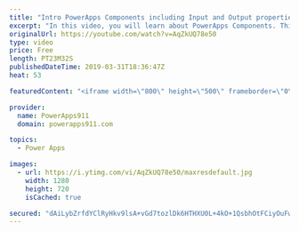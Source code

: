 ```yaml
---
title: "Intro PowerApps Components including Input and Output properties"
excerpt: "In this video, you will learn about PowerApps Components. This new feature allows you to package and reuse controls and functionality throughout your app. The video covers what are Components, how to pass data into components, and how to pass data from components.  For more information on PowerApps please"
originalUrl: https://youtube.com/watch?v=AqZkUQ78e50
type: video
price: Free
length: PT23M32S
publishedDateTime: 2019-03-31T18:36:47Z
heat: 53

featuredContent: "<iframe width=\"800\" height=\"500\" frameborder=\"0\" src=\"https://www.youtube.com/embed/AqZkUQ78e50\" allow=\"accelerometer; autoplay; encrypted-media; gyroscope; picture-in-picture\" allowfullscreen></iframe>"

provider:
  name: PowerApps911
  domain: powerapps911.com

topics:
  - Power Apps

images:
  - url: https://i.ytimg.com/vi/AqZkUQ78e50/maxresdefault.jpg
    width: 1280
    height: 720
    isCached: true

secured: "dAiLybZrfdYClRyHkv9lsA+vGd7tozlDk6HTHXU0L+4kO+1QsbhOtFCiyOuFwYz5n7mOqeF5GB7ihhd7EvBtoTqtARswpfZUiCESJ60o5OXOHnFqn1qZB7p7y7f2JdEFOdzJV60subNm3KrjFpO8ioicVemzmU+qmCwcHlz48gSnytfYSOxl1WHjW2E9ig764TBNUN6vLNCjXefQjjQumh6zpRxg9f8MozJ9VTMnvMl6jdDuW+3N4y6nJjkE+7yj1RDMHRCO16OdvsuOpMgCWRJWwphHftCe8Bz8ZtkpXwsM42p1maRIZ0V/XG7DTRVixtQLJq0Y0xmuUUefLu/wdiBKH6GUiD8I1A4mwYby7FGhZ8vTy+ftRQB9aF7T+0VgoabYRcHx3rISGmWb40zWER3RJcPtsHnf6NxPvbwqygM=;1G8eiMl0Hgc+rb+MSkqnig=="
---
```


